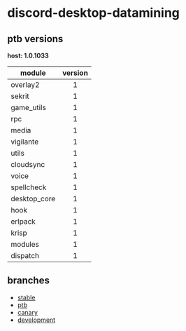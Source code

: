# discord-desktop-datamining

## ptb versions

**host: 1.0.1033**

| module | version |
| ------ | :-----: |
| overlay2 | 1 |
| sekrit | 1 |
| game_utils | 1 |
| rpc | 1 |
| media | 1 |
| vigilante | 1 |
| utils | 1 |
| cloudsync | 1 |
| voice | 1 |
| spellcheck | 1 |
| desktop_core | 1 |
| hook | 1 |
| erlpack | 1 |
| krisp | 1 |
| modules | 1 |
| dispatch | 1 |

## branches

- [stable](https://github.com/OpenAsar/discord-desktop-datamining/tree/stable)
- [ptb](https://github.com/OpenAsar/discord-desktop-datamining/tree/ptb)
- [canary](https://github.com/OpenAsar/discord-desktop-datamining/tree/canary)
- [development](https://github.com/OpenAsar/discord-desktop-datamining/tree/development)